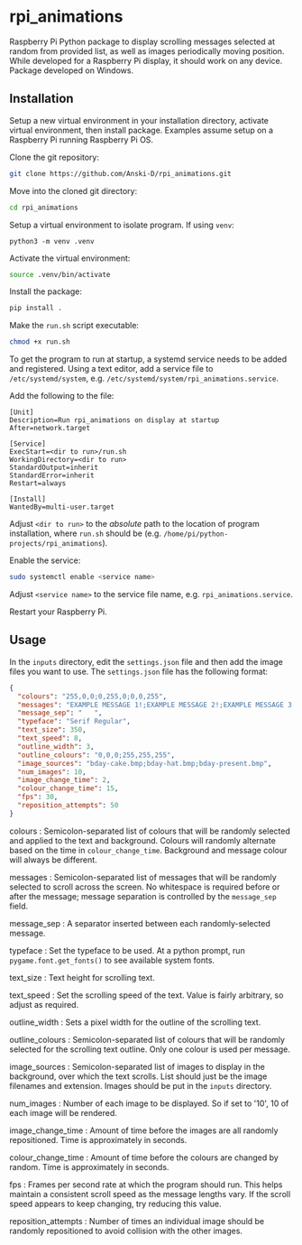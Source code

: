 # rpi_animations

Raspberry Pi Python package to display scrolling messages selected at random from provided list, as well as images periodically moving position. While developed for a Raspberry Pi display, it should work on any device. Package developed on Windows.

## Installation

Setup a new virtual environment in your installation directory, activate virtual environment, then install package. Examples assume setup on a Raspberry Pi running Raspberry Pi OS.

Clone the git repository:
```bash
git clone https://github.com/Anski-D/rpi_animations.git
```

Move into the cloned git directory:
```bash
cd rpi_animations
```

Setup a virtual environment to isolate program. If using `venv`:
```
python3 -m venv .venv
```

Activate the virtual environment:
```bash
source .venv/bin/activate
```

Install the package:
```bash
pip install .
```

Make the `run.sh` script executable:
```bash
chmod +x run.sh
```

To get the program to run at startup, a systemd service needs to be added and registered. Using a text editor, add a service file to `/etc/systemd/system`, e.g. `/etc/systemd/system/rpi_animations.service`.

Add the following to the file:
```
[Unit]
Description=Run rpi_animations on display at startup
After=network.target

[Service]
ExecStart=<dir to run>/run.sh
WorkingDirectory=<dir to run>
StandardOutput=inherit
StandardError=inherit
Restart=always

[Install]
WantedBy=multi-user.target
```

Adjust `<dir to run>` to the *absolute* path to the location of program installation, where `run.sh` should be (e.g. `/home/pi/python-projects/rpi_animations`).

Enable the service:
```bash
sudo systemctl enable <service name>
```

Adjust `<service name>` to the service file name, e.g. `rpi_animations.service`.

Restart your Raspberry Pi.

## Usage

In the `inputs` directory, edit the `settings.json` file and then add the image files you want to use. The `settings.json` file has the following format:

```json
{
  "colours": "255,0,0;0,255,0;0,0,255",
  "messages": "EXAMPLE MESSAGE 1!;EXAMPLE MESSAGE 2!;EXAMPLE MESSAGE 3!;EXAMPLE MESSAGE 4!",
  "message_sep": "   ",
  "typeface": "Serif Regular",
  "text_size": 350,
  "text_speed": 8,
  "outline_width": 3,
  "outline_colours": "0,0,0;255,255,255",
  "image_sources": "bday-cake.bmp;bday-hat.bmp;bday-present.bmp",
  "num_images": 10,
  "image_change_time": 2,
  "colour_change_time": 15,
  "fps": 30,
  "reposition_attempts": 50
}
```

colours
: Semicolon-separated list of colours that will be randomly selected and applied to the text and background. Colours will randomly alternate based on the time in `colour_change_time`. Background and message colour will always be different. 

messages
: Semicolon-separated list of messages that will be randomly selected to scroll across the screen. No whitespace is required before or after the message; message separation is controlled by the `message_sep` field.

message_sep
: A separator inserted between each randomly-selected message.

typeface
: Set the typeface to be used. At a python prompt, run `pygame.font.get_fonts()` to see available system fonts.

text_size
: Text height for scrolling text.

text_speed
: Set the scrolling speed of the text. Value is fairly arbitrary, so adjust as required. 

outline_width
: Sets a pixel width for the outline of the scrolling text.

outline_colours
: Semicolon-separated list of colours that will be randomly selected for the scrolling text outline. Only one colour is used per message.

image_sources
: Semicolon-separated list of images to display in the background, over which the text scrolls. List should just be the image filenames and extension. Images should be put in the `inputs` directory.

num_images
: Number of each image to be displayed. So if set to '10', 10 of each image will be rendered.

image_change_time
: Amount of time before the images are all randomly repositioned. Time is approximately in seconds.

colour_change_time
: Amount of time before the colours are changed by random. Time is approximately in seconds.

fps
: Frames per second rate at which the program should run. This helps maintain a consistent scroll speed as the message lengths vary. If the scroll speed appears to keep changing, try reducing this value.

reposition_attempts
: Number of times an individual image should be randomly repositioned to avoid collision with the other images.
